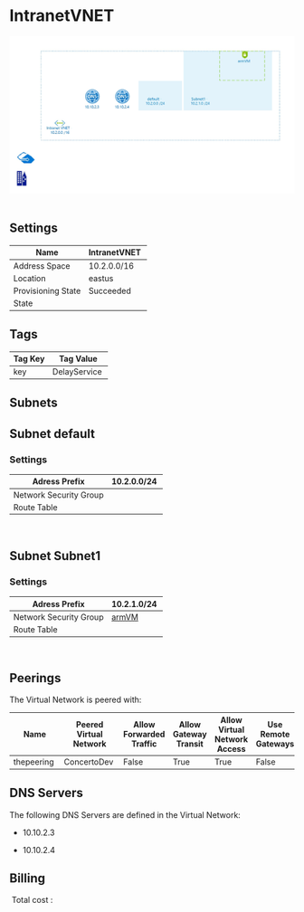 # IntranetVNET
![Cloudockit](../assets/a752a4059c2a400f8d3b2e29c402accb.jpg) 
## Settings


| Name | IntranetVNET  |
| --- | --- |
| Address Space | 10.2.0.0/16  |
| Location | eastus  |
| Provisioning State | Succeeded  |
| State |   |


## Tags


| Tag Key | Tag Value |
| --- | --- |
| key  | DelayService  |

## Subnets

## Subnet default

### Settings


| Adress Prefix | 10.2.0.0/24  |
| --- | --- |
| Network Security Group |   |
| Route Table |   |

 
## Subnet Subnet1

### Settings


| Adress Prefix | 10.2.1.0/24  |
| --- | --- |
| Network Security Group | [armVM](armVM--1144367662.md)  |
| Route Table |   |

 

## Peerings
The Virtual Network is peered with:

| Name | Peered Virtual Network | Allow Forwarded Traffic | Allow Gateway Transit | Allow Virtual Network Access | Use Remote Gateways | Peering State |
| --- | --- | --- | --- | --- | --- | --- |
| thepeering  | ConcertoDev  | False  | True  | True  | False  | Initiated  |

## DNS Servers
The following DNS Servers are defined in the Virtual Network:
- 10.10.2.3

- 10.10.2.4







## Billing
 Total cost : 
